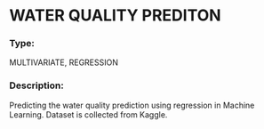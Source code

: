 
# WATER QUALITY PREDITON


### Type:
MULTIVARIATE, REGRESSION
### Description:
Predicting the water quality prediction
 using regression in Machine Learning. Dataset is collected from Kaggle.
